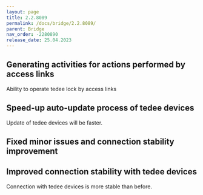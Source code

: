 ```yaml
---
layout: page
title: 2.2.8089
permalink: /docs/bridge/2.2.8089/
parent: Bridge
nav_order: -2280890
release_date: 25.04.2023
---
```


## Generating activities for actions performed by access links
Ability to operate tedee lock by access links

## Speed-up auto-update process of tedee devices
Update of tedee devices will be faster.

## Fixed minor issues and connection stability improvement

## Improved connection stability with tedee devices
Connection with tedee devices is more stable than before.